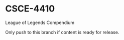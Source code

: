 # CSCE-4410
League of Legends Compendium

Only push to this branch if content is ready for release.
